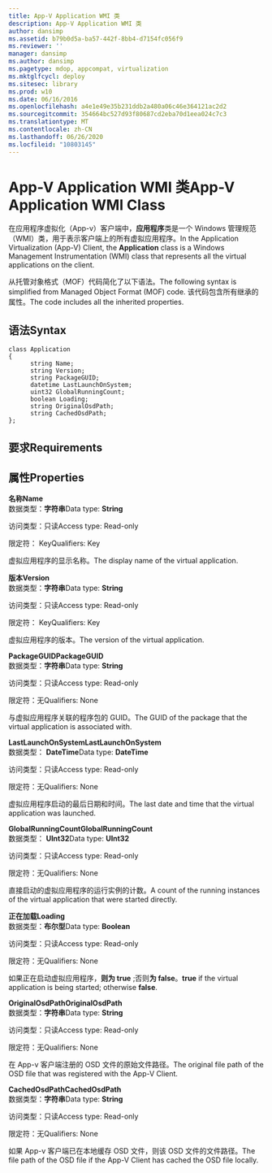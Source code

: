 ```yaml
---
title: App-V Application WMI 类
description: App-V Application WMI 类
author: dansimp
ms.assetid: b79b0d5a-ba57-442f-8bb4-d7154fc056f9
ms.reviewer: ''
manager: dansimp
ms.author: dansimp
ms.pagetype: mdop, appcompat, virtualization
ms.mktglfcycl: deploy
ms.sitesec: library
ms.prod: w10
ms.date: 06/16/2016
ms.openlocfilehash: a4e1e49e35b231ddb2a480a06c46e364121ac2d2
ms.sourcegitcommit: 354664bc527d93f80687cd2eba70d1eea024c7c3
ms.translationtype: MT
ms.contentlocale: zh-CN
ms.lasthandoff: 06/26/2020
ms.locfileid: "10803145"
---
```

# <span data-ttu-id="d45e5-103">App-V Application WMI 类</span><span class="sxs-lookup"><span data-stu-id="d45e5-103">App-V Application WMI Class</span></span>


<span data-ttu-id="d45e5-104">在应用程序虚拟化（App-v）客户端中，**应用程序**类是一个 Windows 管理规范（WMI）类，用于表示客户端上的所有虚拟应用程序。</span><span class="sxs-lookup"><span data-stu-id="d45e5-104">In the Application Virtualization (App-V) Client, the **Application** class is a Windows Management Instrumentation (WMI) class that represents all the virtual applications on the client.</span></span>

<span data-ttu-id="d45e5-105">从托管对象格式（MOF）代码简化了以下语法。</span><span class="sxs-lookup"><span data-stu-id="d45e5-105">The following syntax is simplified from Managed Object Format (MOF) code.</span></span> <span data-ttu-id="d45e5-106">该代码包含所有继承的属性。</span><span class="sxs-lookup"><span data-stu-id="d45e5-106">The code includes all the inherited properties.</span></span>

## <span data-ttu-id="d45e5-107">语法</span><span class="sxs-lookup"><span data-stu-id="d45e5-107">Syntax</span></span>


``` syntax
class Application
{
      string Name;
      string Version;
      string PackageGUID;
      datetime LastLaunchOnSystem;
      uint32 GlobalRunningCount;
      boolean Loading;
      string OriginalOsdPath;
      string CachedOsdPath;
};
```

## <span data-ttu-id="d45e5-108">要求</span><span class="sxs-lookup"><span data-stu-id="d45e5-108">Requirements</span></span>


## <span data-ttu-id="d45e5-109">属性</span><span class="sxs-lookup"><span data-stu-id="d45e5-109">Properties</span></span>


<a href="" id="name"></a>**<span data-ttu-id="d45e5-110">名称</span><span class="sxs-lookup"><span data-stu-id="d45e5-110">Name</span></span>**  
<span data-ttu-id="d45e5-111">数据类型：**字符串**</span><span class="sxs-lookup"><span data-stu-id="d45e5-111">Data type: **String**</span></span>

<span data-ttu-id="d45e5-112">访问类型：只读</span><span class="sxs-lookup"><span data-stu-id="d45e5-112">Access type: Read-only</span></span>

<span data-ttu-id="d45e5-113">限定符： Key</span><span class="sxs-lookup"><span data-stu-id="d45e5-113">Qualifiers: Key</span></span>

<span data-ttu-id="d45e5-114">虚拟应用程序的显示名称。</span><span class="sxs-lookup"><span data-stu-id="d45e5-114">The display name of the virtual application.</span></span>

<a href="" id="version"></a>**<span data-ttu-id="d45e5-115">版本</span><span class="sxs-lookup"><span data-stu-id="d45e5-115">Version</span></span>**  
<span data-ttu-id="d45e5-116">数据类型：**字符串**</span><span class="sxs-lookup"><span data-stu-id="d45e5-116">Data type: **String**</span></span>

<span data-ttu-id="d45e5-117">访问类型：只读</span><span class="sxs-lookup"><span data-stu-id="d45e5-117">Access type: Read-only</span></span>

<span data-ttu-id="d45e5-118">限定符： Key</span><span class="sxs-lookup"><span data-stu-id="d45e5-118">Qualifiers: Key</span></span>

<span data-ttu-id="d45e5-119">虚拟应用程序的版本。</span><span class="sxs-lookup"><span data-stu-id="d45e5-119">The version of the virtual application.</span></span>

<a href="" id="packageguid"></a>**<span data-ttu-id="d45e5-120">PackageGUID</span><span class="sxs-lookup"><span data-stu-id="d45e5-120">PackageGUID</span></span>**  
<span data-ttu-id="d45e5-121">数据类型：**字符串**</span><span class="sxs-lookup"><span data-stu-id="d45e5-121">Data type: **String**</span></span>

<span data-ttu-id="d45e5-122">访问类型：只读</span><span class="sxs-lookup"><span data-stu-id="d45e5-122">Access type: Read-only</span></span>

<span data-ttu-id="d45e5-123">限定符：无</span><span class="sxs-lookup"><span data-stu-id="d45e5-123">Qualifiers: None</span></span>

<span data-ttu-id="d45e5-124">与虚拟应用程序关联的程序包的 GUID。</span><span class="sxs-lookup"><span data-stu-id="d45e5-124">The GUID of the package that the virtual application is associated with.</span></span>

<a href="" id="lastlaunchonsystem"></a>**<span data-ttu-id="d45e5-125">LastLaunchOnSystem</span><span class="sxs-lookup"><span data-stu-id="d45e5-125">LastLaunchOnSystem</span></span>**  
<span data-ttu-id="d45e5-126">数据类型： **DateTime**</span><span class="sxs-lookup"><span data-stu-id="d45e5-126">Data type: **DateTime**</span></span>

<span data-ttu-id="d45e5-127">访问类型：只读</span><span class="sxs-lookup"><span data-stu-id="d45e5-127">Access type: Read-only</span></span>

<span data-ttu-id="d45e5-128">限定符：无</span><span class="sxs-lookup"><span data-stu-id="d45e5-128">Qualifiers: None</span></span>

<span data-ttu-id="d45e5-129">虚拟应用程序启动的最后日期和时间。</span><span class="sxs-lookup"><span data-stu-id="d45e5-129">The last date and time that the virtual application was launched.</span></span>

<a href="" id="globalrunningcount"></a>**<span data-ttu-id="d45e5-130">GlobalRunningCount</span><span class="sxs-lookup"><span data-stu-id="d45e5-130">GlobalRunningCount</span></span>**  
<span data-ttu-id="d45e5-131">数据类型： **UInt32**</span><span class="sxs-lookup"><span data-stu-id="d45e5-131">Data type: **UInt32**</span></span>

<span data-ttu-id="d45e5-132">访问类型：只读</span><span class="sxs-lookup"><span data-stu-id="d45e5-132">Access type: Read-only</span></span>

<span data-ttu-id="d45e5-133">限定符：无</span><span class="sxs-lookup"><span data-stu-id="d45e5-133">Qualifiers: None</span></span>

<span data-ttu-id="d45e5-134">直接启动的虚拟应用程序的运行实例的计数。</span><span class="sxs-lookup"><span data-stu-id="d45e5-134">A count of the running instances of the virtual application that were started directly.</span></span>

<a href="" id="loading"></a>**<span data-ttu-id="d45e5-135">正在加载</span><span class="sxs-lookup"><span data-stu-id="d45e5-135">Loading</span></span>**  
<span data-ttu-id="d45e5-136">数据类型：**布尔型**</span><span class="sxs-lookup"><span data-stu-id="d45e5-136">Data type: **Boolean**</span></span>

<span data-ttu-id="d45e5-137">访问类型：只读</span><span class="sxs-lookup"><span data-stu-id="d45e5-137">Access type: Read-only</span></span>

<span data-ttu-id="d45e5-138">限定符：无</span><span class="sxs-lookup"><span data-stu-id="d45e5-138">Qualifiers: None</span></span>

<span data-ttu-id="d45e5-139">如果正在启动虚拟应用程序，**则为 true** ;否则**为 false**。</span><span class="sxs-lookup"><span data-stu-id="d45e5-139">**true** if the virtual application is being started; otherwise **false**.</span></span>

<a href="" id="originalosdpath"></a>**<span data-ttu-id="d45e5-140">OriginalOsdPath</span><span class="sxs-lookup"><span data-stu-id="d45e5-140">OriginalOsdPath</span></span>**  
<span data-ttu-id="d45e5-141">数据类型：**字符串**</span><span class="sxs-lookup"><span data-stu-id="d45e5-141">Data type: **String**</span></span>

<span data-ttu-id="d45e5-142">访问类型：只读</span><span class="sxs-lookup"><span data-stu-id="d45e5-142">Access type: Read-only</span></span>

<span data-ttu-id="d45e5-143">限定符：无</span><span class="sxs-lookup"><span data-stu-id="d45e5-143">Qualifiers: None</span></span>

<span data-ttu-id="d45e5-144">在 App-v 客户端注册的 OSD 文件的原始文件路径。</span><span class="sxs-lookup"><span data-stu-id="d45e5-144">The original file path of the OSD file that was registered with the App-V Client.</span></span>

<a href="" id="cachedosdpath"></a>**<span data-ttu-id="d45e5-145">CachedOsdPath</span><span class="sxs-lookup"><span data-stu-id="d45e5-145">CachedOsdPath</span></span>**  
<span data-ttu-id="d45e5-146">数据类型：**字符串**</span><span class="sxs-lookup"><span data-stu-id="d45e5-146">Data type: **String**</span></span>

<span data-ttu-id="d45e5-147">访问类型：只读</span><span class="sxs-lookup"><span data-stu-id="d45e5-147">Access type: Read-only</span></span>

<span data-ttu-id="d45e5-148">限定符：无</span><span class="sxs-lookup"><span data-stu-id="d45e5-148">Qualifiers: None</span></span>

<span data-ttu-id="d45e5-149">如果 App-v 客户端已在本地缓存 OSD 文件，则该 OSD 文件的文件路径。</span><span class="sxs-lookup"><span data-stu-id="d45e5-149">The file path of the OSD file if the App-V Client has cached the OSD file locally.</span></span>

 

 





